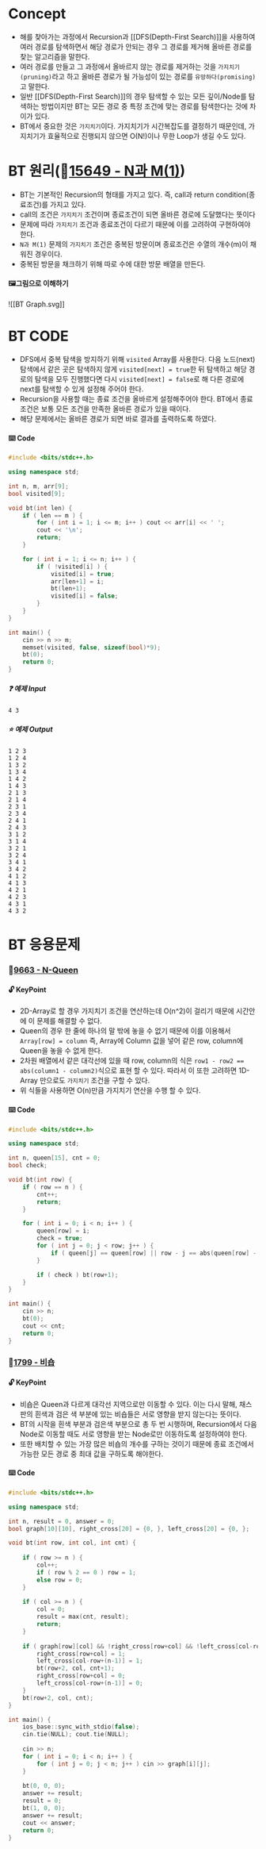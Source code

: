 # Concept
- 해를 찾아가는 과정에서 Recursion과 [[DFS(Depth-First Search)]]을 사용하여 여러 경로를 탐색하면서 해당 경로가 안되는 경우 그 경로를 제거해 올바른 경로를 찾는 알고리즘을 말한다.
- 여러 경로를 만들고 그 과정에서 올바르지 않는 경로를 제거하는 것을 `가지치기(pruning)`라고 하고 올바른 경로가 될 가능성이 있는 경로를 `유망하다(promising)`고 말한다.
- 일반 [[DFS(Depth-First Search)]]의 경우 탐색할 수 있는 모든 깊이/Node를 탐색하는 방법이지만 BT는 모든 경로 중 특정 조건에 맞는 경로를 탐색한다는 것에 차이가 있다.
- BT에서 중요한 것은 `가지치기`이다.  가지치기가 시간복잡도를 결정하기 때문인데, 가지치기가 효율적으로 진행되지 않으면 O(N!)이나 무한 Loop가 생길 수도 있다.
# BT 원리(📑[15649 - N과 M(1)](https://www.acmicpc.net/problem/15649))
- BT는 기본적인 Recursion의 형태를 가지고 있다. 즉, call과 return condition(종료조건)를 가지고 있다.
- call의 조건은 `가지치기` 조건이며 종료조건이 되면 올바른 경로에 도달했다는 뜻이다
- 문제에 따라 `가지치기` 조건과 종료조건이 다르기 때문에 이를 고려하여 구현하여야 한다.
- `N과 M(1)` 문제의 `가지치기` 조건은 중복된 방문이며 종료조건은 수열의 개수(m)이 채워진 경우이다.
- 중복된 방문을 채크하기 위해 따로 수에 대한 방문 배열을 만든다.
#### 🖼️그림으로 이해하기
![[BT Graph.svg]]
# BT CODE
- DFS에서 중복 탐색을 방지하기 위해 `visited` Array를 사용한다. 다음 노드(next) 탐색에서 같은 곳은 탐색하지 않게 `visited[next] = true`한 뒤 탐색하고 해당 경로의 탐색을 모두 진행했다면 다시 `visited[next] = false`로 해 다른 경로에 next를 탐색할 수 있게 설정해 주어야 한다.
- Recursion을 사용할 때는 종료 조건을 올바르게 설정해주어야 한다. BT에서 종료조건은 보통 모든 조건을 만족한 올바른 경로가 있을 때이다.
- 해당 문제에서는 올바른 경로가 되면 바로 결과를 출력하도록 하였다.
#### ⌨️ Code
```cpp
#include <bits/stdc++.h>

using namespace std;

int n, m, arr[9];
bool visited[9];

void bt(int len) {
    if ( len == m ) {
        for ( int i = 1; i <= m; i++ ) cout << arr[i] << ' ';
        cout << '\n';
        return;
    }

    for ( int i = 1; i <= n; i++ ) {
        if ( !visited[i] ) {
            visited[i] = true;
            arr[len+1] = i;
            bt(len+1);
            visited[i] = false;
        }
    }
}

int main() {
    cin >> n >> m;
    memset(visited, false, sizeof(bool)*9);
    bt(0);
    return 0;
}
```
##### ❓ 예제 Input
	4 3
##### ⭐ 예제 Output
	1 2 3
	1 2 4
	1 3 2
	1 3 4
	1 4 2
	1 4 3
	2 1 3
	2 1 4
	2 3 1
	2 3 4
	2 4 1
	2 4 3
	3 1 2
	3 1 4
	3 2 1
	3 2 4
	3 4 1
	3 4 2
	4 1 2
	4 1 3
	4 2 1
	4 2 3
	4 3 1
	4 3 2
# BT 응용문제
### 📑[9663 - N-Queen](https://www.acmicpc.net/problem/9663)
#### 🔓 KeyPoint
- 2D-Array로 할 경우 가지치기 조건을 연산하는데 O(n^2)이 걸리기 때문에 시간안에 이 문제를 해결할 수 없다.
- Queen의 경우 한 줄에 하나의 말 밖에 놓을 수 없기 때문에 이를 이용해서 `Array[row] = column` 즉,  Array에 Column 값을 넣어 같은 row, column에 Queen을 놓을 수 없게 한다.
- 2차원 배열에서 같은 대각선에 있을 때 row, column의 식은 `row1 - row2 == abs(column1 - column2)`식으로 표현 할 수 있다. 따라서 이 또한 고려하면 1D-Array 만으로도 `가지치기` 조건을 구할 수 있다.
- 위 식들을 사용하면 O(n)만큼 가지치기 연산을 수행 할 수 있다.
#### ⌨️ Code
```cpp
#include <bits/stdc++.h>

using namespace std;

int n, queen[15], cnt = 0;
bool check;

void bt(int row) {
    if ( row == n ) {
        cnt++;
        return;
    }

    for ( int i = 0; i < n; i++ ) {
        queen[row] = i;
        check = true;
        for ( int j = 0; j < row; j++ ) {
            if ( queen[j] == queen[row] || row - j == abs(queen[row] - queen[j]) ) check = false;
        }

        if ( check ) bt(row+1);
    }
}

int main() {
    cin >> n;
    bt(0);
    cout << cnt;
    return 0;
}
```
### 📑[1799 - 비숍](https://www.acmicpc.net/problem/1799)
#### 🔓 KeyPoint
- 비숍은 Queen과 다르게 대각선 지역으로만 이동할 수 있다. 이는 다시 말해, 채스 판의 흰색과 검은 색 부분에 있는 비숍들은 서로 영향을 받지 않는다는 뜻이다.
- BT의 시작을 흰색 부분과 검은색 부분으로 총 두 번 시행하며, Recursion에서 다음 Node로 이동할 때도 서로 영향을 받는 Node로만 이동하도록 설정하여야 한다.
- 또한 배치할 수 있는 가장 많은 비숍의 개수를 구하는 것이기 때문에 종료 조건에서 가능한 모든 경로 중 최대 값을 구하도록 해야한다.
#### ⌨️ Code
```cpp
#include <bits/stdc++.h>

using namespace std;

int n, result = 0, answer = 0;
bool graph[10][10], right_cross[20] = {0, }, left_cross[20] = {0, };

void bt(int row, int col, int cnt) {
    
    if ( row >= n ) {
        col++;
        if ( row % 2 == 0 ) row = 1;
        else row = 0;
    }
    
    if ( col >= n ) {
        col = 0;
        result = max(cnt, result);
        return;
    }
    
    if ( graph[row][col] && !right_cross[row+col] && !left_cross[col-row+(n-1)] ) {
        right_cross[row+col] = 1;
        left_cross[col-row+(n-1)] = 1;
        bt(row+2, col, cnt+1);
        right_cross[row+col] = 0;
        left_cross[col-row+(n-1)] = 0;            
    }
    bt(row+2, col, cnt);
}

int main() {
    ios_base::sync_with_stdio(false);
    cin.tie(NULL); cout.tie(NULL);
    
    cin >> n;
    for ( int i = 0; i < n; i++ ) {
        for ( int j = 0; j < n; j++ ) cin >> graph[i][j];
    }
    
    bt(0, 0, 0);
    answer += result;
    result = 0;
    bt(1, 0, 0);
    answer += result;
    cout << answer;
    return 0;
}
```
